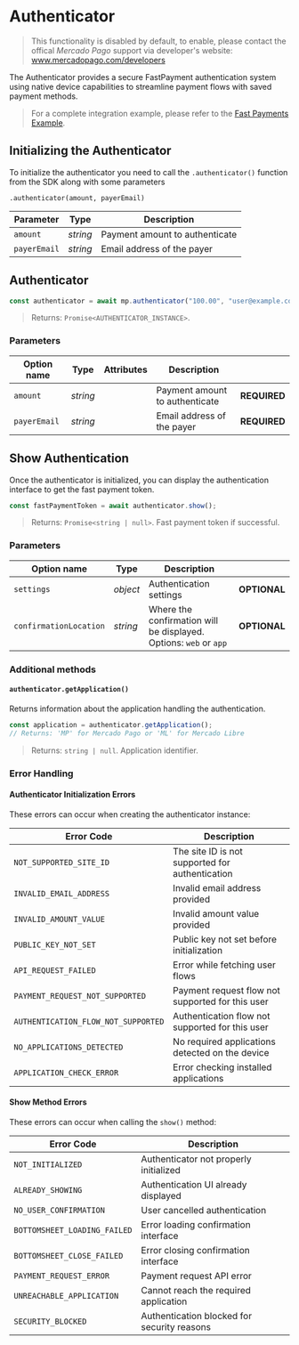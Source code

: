 # Authenticator

> This functionality is disabled by default, to enable, please contact the offical _Mercado Pago_ support via developer's website: www.mercadopago.com/developers

The Authenticator provides a secure FastPayment authentication system using native device capabilities to streamline payment flows with saved payment methods.

> For a complete integration example, please refer to the [Fast Payments Example](https://github.com/mercadopago/fastpayments_example).

## Initializing the Authenticator

To initialize the authenticator you need to call the `.authenticator()` function from the SDK along with some parameters

`.authenticator(amount, payerEmail)`

| Parameter    | Type     | Description                    |
| ------------ | -------- | ------------------------------ |
| `amount`     | _string_ | Payment amount to authenticate |
| `payerEmail` | _string_ | Email address of the payer     |

## Authenticator

```javascript
const authenticator = await mp.authenticator("100.00", "user@example.com");
```

> Returns: `Promise<AUTHENTICATOR_INSTANCE>`.

### Parameters

| Option name  | Type     | Attributes | Description                    |              |
| ------------ | -------- | ---------- | ------------------------------ | ------------ |
| `amount`     | _string_ |            | Payment amount to authenticate | **REQUIRED** |
| `payerEmail` | _string_ |            | Email address of the payer     | **REQUIRED** |

## Show Authentication

Once the authenticator is initialized, you can display the authentication interface to get the fast payment token.

```javascript
const fastPaymentToken = await authenticator.show();
```

> Returns: `Promise<string | null>`. Fast payment token if successful.

### Parameters

| Option name            | Type     | Description                                                       |              |
| ---------------------- | -------- | ----------------------------------------------------------------- | ------------ |
| `settings`             | _object_ | Authentication settings                                           | **OPTIONAL** |
| `confirmationLocation` | _string_ | Where the confirmation will be displayed. Options: `web` or `app` | **OPTIONAL** |

### Additional methods

#### `authenticator.getApplication()`

Returns information about the application handling the authentication.

```javascript
const application = authenticator.getApplication();
// Returns: 'MP' for Mercado Pago or 'ML' for Mercado Libre
```

> Returns: `string | null`. Application identifier.

### Error Handling

#### Authenticator Initialization Errors

These errors can occur when creating the authenticator instance:

| Error Code                          | Description                                      |
| ----------------------------------- | ------------------------------------------------ |
| `NOT_SUPPORTED_SITE_ID`             | The site ID is not supported for authentication  |
| `INVALID_EMAIL_ADDRESS`             | Invalid email address provided                   |
| `INVALID_AMOUNT_VALUE`              | Invalid amount value provided                    |
| `PUBLIC_KEY_NOT_SET`                | Public key not set before initialization         |
| `API_REQUEST_FAILED`                | Error while fetching user flows                  |
| `PAYMENT_REQUEST_NOT_SUPPORTED`     | Payment request flow not supported for this user |
| `AUTHENTICATION_FLOW_NOT_SUPPORTED` | Authentication flow not supported for this user  |
| `NO_APPLICATIONS_DETECTED`          | No required applications detected on the device  |
| `APPLICATION_CHECK_ERROR`           | Error checking installed applications            |

#### Show Method Errors

These errors can occur when calling the `show()` method:

| Error Code                   | Description                                 |
| ---------------------------- | ------------------------------------------- |
| `NOT_INITIALIZED`            | Authenticator not properly initialized      |
| `ALREADY_SHOWING`            | Authentication UI already displayed         |
| `NO_USER_CONFIRMATION`       | User cancelled authentication               |
| `BOTTOMSHEET_LOADING_FAILED` | Error loading confirmation interface        |
| `BOTTOMSHEET_CLOSE_FAILED`   | Error closing confirmation interface        |
| `PAYMENT_REQUEST_ERROR`      | Payment request API error                   |
| `UNREACHABLE_APPLICATION`    | Cannot reach the required application       |
| `SECURITY_BLOCKED`           | Authentication blocked for security reasons |
